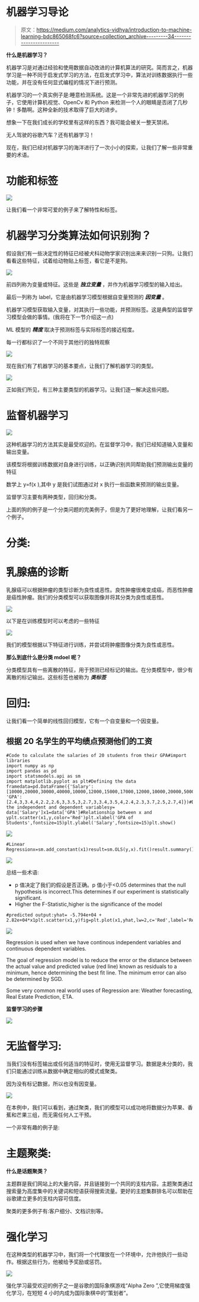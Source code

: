 # 机器学习导论

> 原文：<https://medium.com/analytics-vidhya/introduction-to-machine-learning-bdc865068fc6?source=collection_archive---------34----------------------->

**什么是机器学习？**

机器学习是对通过经验和使用数据自动改进的计算机算法的研究。简而言之，机器学习是一种不同于启发式学习的方法，在启发式学习中，算法对训练数据执行一些功能，并在没有任何显式编程的情况下进行预测。

机器学习的一个真实例子是:睡意检测系统。这是一个非常先进的机器学习的例子，它使用计算机视觉、OpenCv 和 Python 来检测一个人的眼睛是否闭了几秒钟！多酷啊。这种全新的技术取得了巨大的进步。

想象一下在我们成长的学校里有这样的东西？我可能会被关一整天禁闭。

无人驾驶的谷歌汽车？还有机器学习！

现在，我们已经对机器学习的海洋进行了一次小小的探索，让我们了解一些非常重要的术语。

# 功能和标签

![](img/4a3e3662fb2fc36fdeb9ab3382af59b0.png)

让我们看一个非常可爱的例子来了解特性和标签。

# 机器学习分类算法如何识别狗？

假设我们有一些决定性的特征已经被犬科动物学家识别出来来识别一只狗。让我们看看这些特征，试着给动物贴上标签，看它是不是狗。

![](img/0f3bc6b16392a3dc9724c54ebb81ddec.png)

前四列称为变量或特征。这些是 ***独立变量*** ，并作为机器学习模型的输入给出。

最后一列称为 label，它是由机器学习模型根据自变量预测的 ***因变量*** 。

机器学习模型获取输入变量，对其执行一些功能，并预测标签。这是典型的监督学习模型会做的事情。(我将在下一节介绍这一点)

ML 模型的 ***精度*** 取决于预测标签与实际标签的接近程度。

每一行都标识了一个不同于其他行的独特观察

![](img/5e64f4b084286023bfd6dff87bd65212.png)

现在我们有了机器学习的基本要点，让我们了解机器学习的类型。

![](img/09ed9c3de49152861c603adcedc713be.png)

正如我们所见，有三种主要类型的机器学习。让我们逐一解决这些问题。

# 监督机器学习

![](img/0864eaefd6186ae684771f2e19f1fd0f.png)

这种机器学习的方法其实是最受欢迎的。在监督学习中，我们已经知道输入变量和输出变量。

该模型将根据训练数据对自身进行训练，以正确识别共同帮助我们预测输出变量的特征

数学上 y=f(x ),其中 y 是我们试图通过对 x 执行一些函数来预测的输出变量。

监督学习主要有两种类型，回归和分类。

上面的狗的例子是一个分类问题的完美例子，但是为了更好地理解，让我们看另一个例子。

# 分类:

# 乳腺癌的诊断

乳腺癌可以根据肿瘤的类型诊断为良性或恶性。良性肿瘤很难变成癌，而恶性肿瘤是癌性肿瘤。我们的分类模型可以获取图像并将其分类为良性或恶性。

![](img/13487d205ba6deea9d230ba636005b2d.png)

以下是在训练模型时可以考虑的一些特征

![](img/dfbe73946322b1f1ccd72ba368b38d50.png)

我们的模型根据以下特征进行训练，并尝试将肿瘤图像分类为良性或恶性。

**那么到底什么是分类 mdoel 呢？**

分类模型具有一些离散的特征，用于预测已经标记的输出。在分类模型中，很少有离散的标记输出。这些标签也被称为 ***类标签***

# 回归:

让我们看一个简单的线性回归模型，它有一个自变量和一个因变量。

## 根据 20 名学生的平均绩点预测他们的工资

```
#Code to calculate the salaries of 20 students from their GPA#import libraries
import numpy as np
import pandas as pd
import statsmodels.api as sm
import matplotlib.pyplot as plt#Defining the data framedata=pd.DataFrame({'Salary':[10000,20000,30000,40000,10000,12000,15000,17000,12000,10000,20000,50000,60000,70000,20000,15000,60000,20000,30000,80000], 'GPA':[2.4,3,3.4,4,2.2,2.6,3,3.5,3,2.7,3,3.4,3.5,4,2.4,2.3,3.7,2.5,2.7,4]})#Defining the independent and dependent variablesy= data['Salary']x1=data['GPA']#Relationship between x and yplt.scatter(x1,y,color='Red')plt.xlabel('GPA of Students',fontsize=15)plt.ylabel('Salary',fontsize=15)plt.show()
```

![](img/254b21a85286b00f2dc85f15ef606025.png)

```
#Linear Regressionx=sm.add_constant(x1)result=sm.OLS(y,x).fit()result.summary()
```

![](img/8b1eb224357d89366140e5006ebd6be4.png)

总结一些术语:

*   p 值决定了我们的假设是否正确。p 值小于<0.05 determines that the null hypothesis is incorrect.This determines if our experiment is statistically significant.
*   Higher the F-Statistic,higher is the significance of the model

```
#predicted output:yhat= -5.794e+04 + 2.82e+04*x1plt.scatter(x1,y)fig=plt.plot(x1,yhat,lw=2,c='Red',label='Regression')plt.xlabel('GPA',fontsize=20)plt.ylabel('Salary',fontsize=20)plt.show()
```

![](img/de517837552e2f6f5d2d78a65fd223bb.png)

Regression is used when we have continous independent variables and continuous dependent variables.

The goal of regression model is to reduce the error or the distance between the actual value and predicted value (red line) known as residuals to a minimum, hence determining the best fit line. The minimum error can also be determined by SGD.

Some very common real world uses of Regression are: Weather forecasting, Real Estate Prediction, ETA.

**监督学习的步骤**

![](img/458f04ba7c793680c91ae3ed67974ad6.png)

# 无监督学习:

当我们没有标签输出或任何适当的特征时，使用无监督学习。数据是未分类的，我们只能通过训练从数据中确定相似的模式或聚类。

因为没有标记数据，所以也没有因变量。

![](img/ca374188887fedb0bf89c91d8d8aa866.png)

在本例中，我们可以看到，通过聚类，我们的模型可以成功地将数据分为苹果、香蕉和芒果三组，而无需任何人工干预。

一个非常有趣的例子是:

# 主题聚类:

**什么是话题聚类？**

主题群是我们网站上的大量内容，并且链接到一个共同的支柱内容。主题聚类通过搜索量为高度集中的关键词和短语获得搜索流量。更好的主题集群排名可以帮助在谷歌建立更多的支柱内容可信度。

聚类的更多例子有:客户细分、文档识别等。

# **强化学习**

在这种类型的机器学习中，我们将一个代理放在一个环境中，允许他执行一些动作。根据这些行为，他被给予奖励或惩罚。

![](img/6ba81c87ff8a7c63d617997d2a60c9b7.png)

强化学习最受欢迎的例子之一是谷歌的国际象棋游戏“Alpha Zero ”,它使用梯度强化学习，在短短 4 小时内成为国际象棋中的“策划者”。